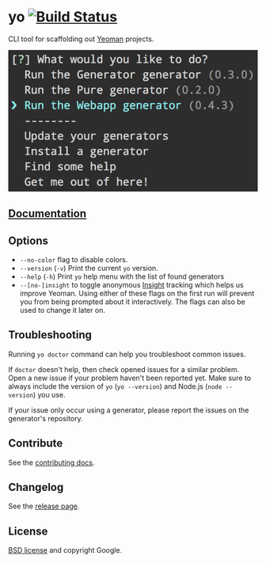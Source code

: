 # yo [![Build Status](https://secure.travis-ci.org/yeoman/yo.svg?branch=master)](http://travis-ci.org/yeoman/yo)

CLI tool for scaffolding out [Yeoman](https://github.com/yeoman/yeoman) projects.

![](screenshot.png)


## [Documentation](https://github.com/yeoman/yeoman/wiki)


## Options

- `--no-color` flag to disable colors.
- `--version` (`-v`) Print the current `yo` version.
- `--help` (`-h`) Print `yo` help menu with the list of found generators
- `--[no-]insight` to toggle anonymous [Insight](https://github.com/yeoman/insight) tracking which helps us improve Yeoman. Using either of these flags on the first run will prevent you from being prompted about it interactively. The flags can also be used to change it later on.


## Troubleshooting

Running `yo doctor` command can help you troubleshoot common issues.

If `doctor` doesn't help, then check opened issues for a similar problem. Open a new issue if your problem haven't been reported yet. Make sure to always include the version of `yo` (`yo --version`) and Node.js (`node --version`) you use.

If your issue only occur using a generator, please report the issues on the generator's repository.

## Contribute

See the [contributing docs](https://github.com/yeoman/yeoman/blob/master/contributing.md).

## Changelog

See the [release page](https://github.com/yeoman/yo/releases).

## License

[BSD license](http://opensource.org/licenses/bsd-license.php) and copyright Google.
